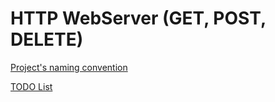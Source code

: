# HTTP WebServer (GET, POST, DELETE)

[Project's naming convention](./.readme/NORM.md)

[TODO List](./.readme/TODO.md)